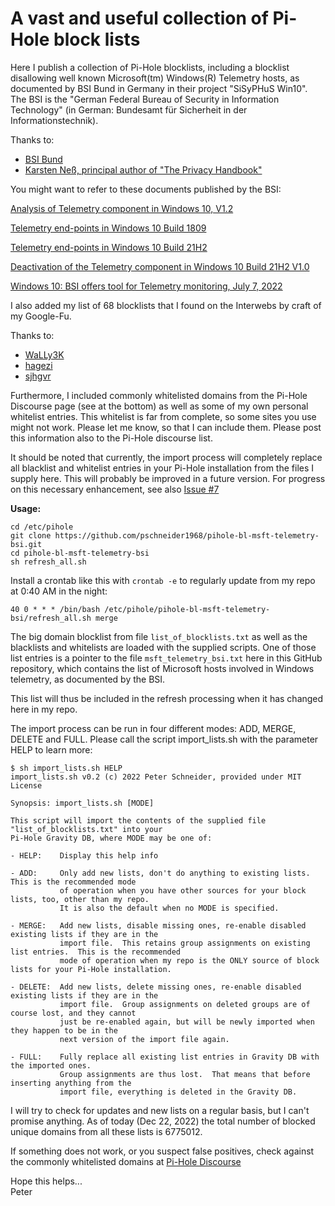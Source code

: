 # A vast and useful collection of Pi-Hole block lists

Here I publish a collection of Pi-Hole blocklists, including a blocklist disallowing well known
Microsoft(tm) Windows(R) Telemetry hosts, as documented by BSI Bund in Germany in their project "SiSyPHuS Win10".
The BSI is the "German Federal Bureau of Security in Information Technology" (in German: Bundesamt für Sicherheit in der Informationstechnik).

Thanks to:  
- [BSI Bund](https://www.bsi.bund.de/)  
- [Karsten Neß, principal author of "The Privacy Handbook"](https://www.privacy-handbuch.de/autoren.htm)  


You might want to refer to these documents published by the BSI:

[Analysis of Telemetry component in Windows 10, V1.2](https://www.bsi.bund.de/SharedDocs/Downloads/DE/BSI/Cyber-Sicherheit/SiSyPHus/Analyse_Telemetriekomponente_1_2.html)

[Telemetry end-points in Windows 10 Build 1809](https://www.bsi.bund.de/SharedDocs/Downloads/DE/BSI/Cyber-Sicherheit/SiSyPHus/Telemetrie-Endpunkte_Windows10_Build_1809.html)

[Telemetry end-points in Windows 10 Build 21H2](https://www.bsi.bund.de/SharedDocs/Downloads/DE/BSI/Cyber-Sicherheit/SiSyPHus/Telemetrie-Endpunkte_Windows10_Build_Build_21H2.html)

[Deactivation of the Telemetry component in Windows 10 Build 21H2 V1.0](https://www.bsi.bund.de/SharedDocs/Downloads/DE/BSI/Cyber-Sicherheit/SiSyPHus/E20172000_BSI_Win10_AFUNKT_TELE_DEAKTIVIEREN_v1_0.html)

[Windows 10: BSI offers tool for Telemetry monitoring, July 7, 2022](https://www.bsi.bund.de/DE/Service-Navi/Presse/Alle-Meldungen-News/Meldungen/Tool_Telemetrie-Monitoring_220719.html)


I also added my list of 68 blocklists that I found on the Interwebs by craft of my Google-Fu.  

Thanks to:  
- [WaLLy3K](https://firebog.net/)  
- [hagezi](https://github.com/hagezi)  
- [sjhgvr](https://oisd.nl/)  

Furthermore, I included commonly whitelisted domains from the Pi-Hole Discourse page (see at the bottom)
as well as some of my own personal whitelist entries.  This whitelist is far from complete, so some sites
you use might not work.  Please let me know, so that I can include them.  Please post this information
also to the Pi-Hole discourse list.

It should be noted that currently, the import process will completely replace all blacklist and whitelist entries
in your Pi-Hole installation from the files I supply here.  This will probably be improved in a future version.
For progress on this necessary enhancement, see also [Issue #7](https://github.com/pschneider1968/pihole-bl-msft-telemetry-bsi/issues/7)


**Usage:**

    cd /etc/pihole
    git clone https://github.com/pschneider1968/pihole-bl-msft-telemetry-bsi.git
    cd pihole-bl-msft-telemetry-bsi
    sh refresh_all.sh


Install a crontab like this with `crontab -e` to regularly update from my repo at 0:40 AM in the night:

    40 0 * * * /bin/bash /etc/pihole/pihole-bl-msft-telemetry-bsi/refresh_all.sh merge


The big domain blocklist from file `list_of_blocklists.txt` as well as the blacklists and whitelists are
loaded with the supplied scripts.  One of those list entries is a pointer to the file `msft_telemetry_bsi.txt`
here in this GitHub repository, which contains the list of Microsoft hosts involved in Windows telemetry,
as documented by the BSI.

This list will thus be included in the refresh processing when it has changed here in my repo.


The import process can be run in four different modes: ADD, MERGE, DELETE and FULL.
Please call the script import_lists.sh with the parameter HELP to learn more:


    
    $ sh import_lists.sh HELP
    import_lists.sh v0.2 (c) 2022 Peter Schneider, provided under MIT License
    
    Synopsis: import_lists.sh [MODE]
    
    This script will import the contents of the supplied file "list_of_blocklists.txt" into your
    Pi-Hole Gravity DB, where MODE may be one of:
    
    - HELP:    Display this help info

    - ADD:     Only add new lists, don't do anything to existing lists.  This is the recommended mode
               of operation when you have other sources for your block lists, too, other than my repo.
               It is also the default when no MODE is specified.

    - MERGE:   Add new lists, disable missing ones, re-enable disabled existing lists if they are in the
               import file.  This retains group assignments on existing list entries.  This is the recommended
               mode of operation when my repo is the ONLY source of block lists for your Pi-Hole installation.

    - DELETE:  Add new lists, delete missing ones, re-enable disabled existing lists if they are in the
               import file.  Group assignments on deleted groups are of course lost, and they cannot
               just be re-enabled again, but will be newly imported when they happen to be in the
               next version of the import file again.

    - FULL:    Fully replace all existing list entries in Gravity DB with the imported ones.
               Group assignments are thus lost.  That means that before inserting anything from the
               import file, everything is deleted in the Gravity DB.
    
    

I will try to check for updates and new lists on a regular basis, but I can't promise anything.
As of today (Dec 22, 2022) the total number of blocked unique domains from all these lists is 6775012.

If something does not work, or you suspect false positives, check against the commonly whitelisted domains at [Pi-Hole Discourse](https://discourse.pi-hole.net/t/commonly-whitelisted-domains/212)  

Hope this helps...  
Peter
